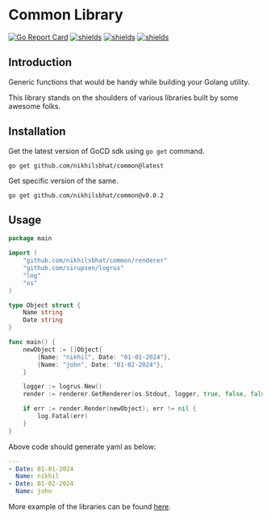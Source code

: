 # Common Library

[![Go Report Card](https://goreportcard.com/badge/github.com/nikhilsbhat/common)](https://goreportcard.com/report/github.com/nikhilsbhat/common)
[![shields](https://img.shields.io/badge/license-MIT-blue)](https://github.com/nikhilsbhat/common/blob/master/LICENSE)
[![shields](https://godoc.org/github.com/nikhilsbhat/common?status.svg)](https://godoc.org/github.com/nikhilsbhat/common)
[![shields](https://img.shields.io/github/v/tag/nikhilsbhat/common.svg)](https://github.com/nikhilsbhat/common/tags)

## Introduction

Generic functions that would be handy while building your Golang utility.

This library stands on the shoulders of various libraries built by some awesome folks.

## Installation

Get the latest version of GoCD sdk using `go get` command.

```shell
go get github.com/nikhilsbhat/common@latest
```

Get specific version of the same.

```shell
go get github.com/nikhilsbhat/common@v0.0.2
```

## Usage

```go
package main

import (
	"github.com/nikhilsbhat/common/renderer"
	"github.com/sirupsen/logrus"
	"log"
	"os"
)

type Object struct {
	Name string
	Date string
}

func main() {
	newObject := []Object{
		{Name: "nikhil", Date: "01-01-2024"},
		{Name: "john", Date: "01-02-2024"},
	}

	logger := logrus.New()
	render := renderer.GetRenderer(os.Stdout, logger, true, false, false, false)

	if err := render.Render(newObject); err != nil {
		log.Fatal(err)
	}
}
```

Above code should generate yaml as below:

```yaml
---
- Date: 01-01-2024
  Name: nikhil
- Date: 01-02-2024
  Name: john
```

More example of the libraries can be found [here](https://github.com/nikhilsbhat/common/blob/main/example).
